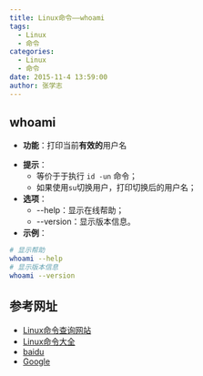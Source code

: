 ```yaml
---
title: Linux命令——whoami
tags: 
  - Linux
  - 命令
categories:
  - Linux
  - 命令
date: 2015-11-4 13:59:00
author: 张学志
---
```





## whoami
* **功能**：打印当前**有效的**用户名
<!-- more -->
* **提示**：
	* 等价于于执行 `id -un` 命令；
	* 如果使用`su`切换用户，打印切换后的用户名；
* **选项**： 
	* --help：显示在线帮助； 
	* --version：显示版本信息。
* **示例**：
```bash
# 显示帮助
whoami --help
# 显示版本信息
whoami --version
```


## 参考网址
* [Linux命令查询网站](http://www.lx138.com/)
* [Linux命令大全](http://man.linuxde.net/)
* [baidu](http://baidu.com/)
* [Google](http://google.com.hk)

